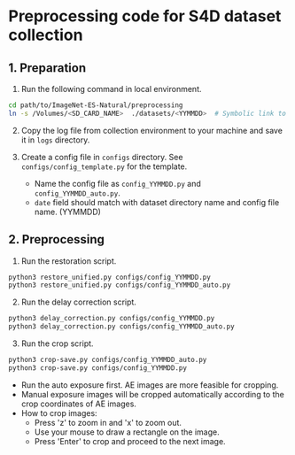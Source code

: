 # Preprocessing code for S4D dataset collection

## 1. Preparation

1. Run the following command in local environment.

```bash
cd path/to/ImageNet-ES-Natural/preprocessing
ln -s /Volumes/<SD_CARD_NAME>  ./datasets/<YYMMDD>  # Symbolic link to the SD card
```

2. Copy the log file from collection environment to your machine and save it in `logs` directory.

3. Create a config file in `configs` directory. See `configs/config_template.py` for the template. 
    - Name the config file as `config_YYMMDD.py` and `config_YYMMDD_auto.py`.
    - `date` field should match with dataset directory name and config file name. (YYMMDD)

## 2. Preprocessing

1. Run the restoration script.
```bash
python3 restore_unified.py configs/config_YYMMDD.py
python3 restore_unified.py configs/config_YYMMDD_auto.py
```

2. Run the delay correction script.
```bash
python3 delay_correction.py configs/config_YYMMDD.py
python3 delay_correction.py configs/config_YYMMDD_auto.py
```

3. Run the crop script.

```bash
python3 crop-save.py configs/config_YYMMDD_auto.py
python3 crop-save.py configs/config_YYMMDD.py
```

- Run the auto exposure first. AE images are more feasible for cropping.
- Manual exposure images will be cropped automatically according to the crop coordinates of AE images.
- How to crop images:
    - Press 'z' to zoom in and 'x' to zoom out.
    - Use your mouse to draw a rectangle on the image.
    - Press 'Enter' to crop and proceed to the next image.